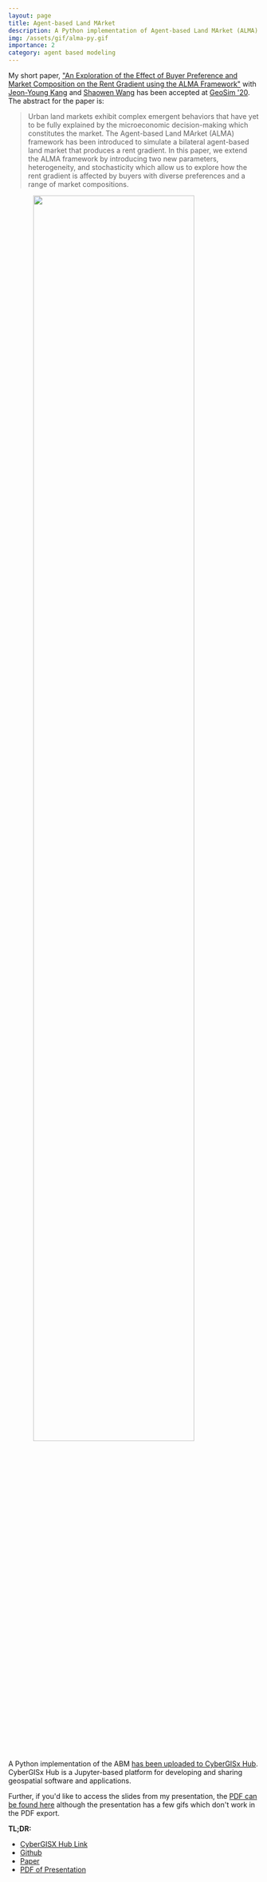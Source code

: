 ```yaml
---
layout: page
title: Agent-based Land MArket
description: A Python implementation of Agent-based Land MArket (ALMA). Presented at GeoSim '20
img: /assets/gif/alma-py.gif
importance: 2
category: agent based modeling
---
```


My short paper, ["An Exploration of the Effect of Buyer Preference and Market Composition on the Rent Gradient using the ALMA Framework"](https://doi.org/10.1145/3423335.3428167) with [Jeon-Young Kang](https://scholar.google.com/citations?user=u5cevWAAAAAJ&hl=en&oi=ao) and [Shaowen Wang](https://scholar.google.com/citations?user=qcUhJIcAAAAJ&hl=en&oi=ao) has been accepted at [GeoSim '20](http://www.geosim.org/p/program.html). The abstract for the paper is:

>Urban land markets exhibit complex emergent behaviors that have yet to be fully explained by the microeconomic decision-making which constitutes the market. The Agent-based Land MArket (ALMA) framework has been introduced to simulate a bilateral agent-based land market that produces a rent gradient. In this paper, we extend the ALMA framework by introducing two new parameters, heterogeneity, and stochasticity which allow us to explore how the rent gradient is affected by buyers with diverse preferences and a range of market compositions.

<img width="80%" style="display: block; margin-left: auto; margin-right: auto;" src="/assets/gif/alma.gif" />

A Python implementation of the ABM [has been uploaded to CyberGISx Hub](https://cybergisxhub.cigi.illinois.edu/notebook/agent-based-land-market/). CyberGISx Hub is a Jupyter-based platform for developing and sharing geospatial software and applications.

Further, if you'd like to access the slides from my presentation, the [PDF can be found here](/assets/pdf/GeoSim2020-Michels-ALMA.pdf) although the presentation has a few gifs which don't work in the PDF export.


**TL;DR:**

* [CyberGISX Hub Link](https://cybergisxhub.cigi.illinois.edu/notebook/agent-based-land-market/)
* [Github](https://github.com/cybergis/ALMANotebook)
* [Paper](https://doi.org/10.1145/3423335.3428167)
* [PDF of Presentation](/assets/pdf/GeoSim2020-Michels-ALMA.pdf)

